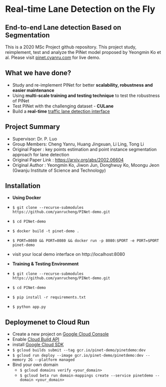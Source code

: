 # Real-time Lane Detection on the Fly
## End-to-end Lane detection Based on Segmentation
This is a 2020 MSc Project github repository. This project study, reimplement, test and analyze the PINet model proposed by Yeongmin Ko et al.
Please visit [pinet.cyanru.com](https://pinet.cyanru.com) for live demo.

## What we have done?
- Study and re-implement PINet for better **scalability, robustness and easier maintenance**
- Using **multi-scale training and testing technique** to test the robustness of PINet
- Test PINet with the challenging dataset - **CULane**
- Build a **real-time** [traffic lane detection interface](https://pinet.cyanru.com)

## Project Summary
- Supervisor: Dr. P. Luo
- Group Members: Cheng Yanru, Huang Jingxuan, Li Ling, Tong Li
- Original Paper : key points estimation and point instance segmentation approach for lane detection
- Original Paper Link : https://arxiv.org/abs/2002.06604
- Original Author : Yeongmin Ko, Jiwon Jun, Donghwuy Ko, Moongu Jeon (Gwanju Institute of Science and Technology)

## Installation
- **Using Docker**
- `$ git clone --recurse-submodules https://github.com/yanrucheng/PINet-demo.git`
- `$ cd PINet-demo`
- `$ docker build -t pinet-demo .`
- `$ PORT=8080 && PORT=8080 && docker run -p 8080:$PORT -e PORT=$PORT pinet-demo`
- visit your local demo interface on http://localhost:8080

- **Training & Testing Environment**
- `$ git clone --recurse-submodules https://github.com/yanrucheng/PINet-demo.git`
- `$ cd PINet-demo`
- `$ pip install -r requirements.txt`
- `$ python app.py`

## Deploymenet to Cloud Run
- Create a new project on [Google Cloud Console](https://console.cloud.google.com)
- Enable [Cloud Build API](http://console.cloud.google.com/apis/library/cloudbuild.googleapis.com)
- install [Google Cloud SDK](https://cloud.google.com/sdk)
- `$ gcloud builds submit --tag gcr.io/pinet-demo/pinetdemo:dev`
- `$ gcloud run deploy --image gcr.io/pinet-demo/pinetdemo:dev --memory 2G --platform managed`
- Bind your own domain
  - `$ gcloud domains verify <your_domain>`
  - `$ gcloud beta run domain-mappings create --service pinetdemo --domain <your_domain>`

